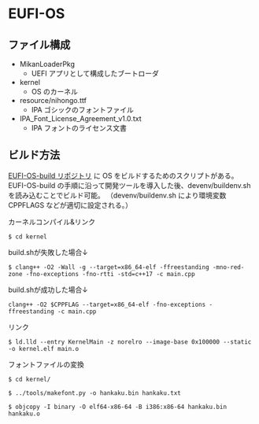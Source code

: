 # EUFI-OS

## ファイル構成

- MikanLoaderPkg
    - UEFI アプリとして構成したブートローダ
- kernel
    - OS のカーネル
- resource/nihongo.ttf
    - IPA ゴシックのフォントファイル
- IPA_Font_License_Agreement_v1.0.txt
    - IPA フォントのライセンス文書

## ビルド方法

[EUFI-OS-build リポジトリ](https://github.com/murata0531/EUFI-OS-build.git) に OS をビルドするためのスクリプトがある。
EUFI-OS-build の手順に沿って開発ツールを導入した後、devenv/buildenv.sh を読み込むことでビルド可能。
（devenv/buildenv.sh により環境変数 CPPFLAGS などが適切に設定される。）

カーネルコンパイル&リンク

```
$ cd kernel 
```

build.shが失敗した場合↓

```
$ clang++ -O2 -Wall -g --target=x86_64-elf -ffreestanding -mno-red-zone -fno-exceptions -fno-rtti -std=c++17 -c main.cpp
```

build.shが成功した場合↓

```
clang++ -O2 $CPPFLAG --target=x86_64-elf -fno-exceptions -ffreestanding -c main.cpp
```

リンク
```
$ ld.lld --entry KernelMain -z norelro --image-base 0x100000 --static -o kernel.elf main.o
```

フォントファイルの変換

```
$ cd kernel/

$ ../tools/makefont.py -o hankaku.bin hankaku.txt

$ objcopy -I binary -O elf64-x86-64 -B i386:x86-64 hankaku.bin hankaku.o